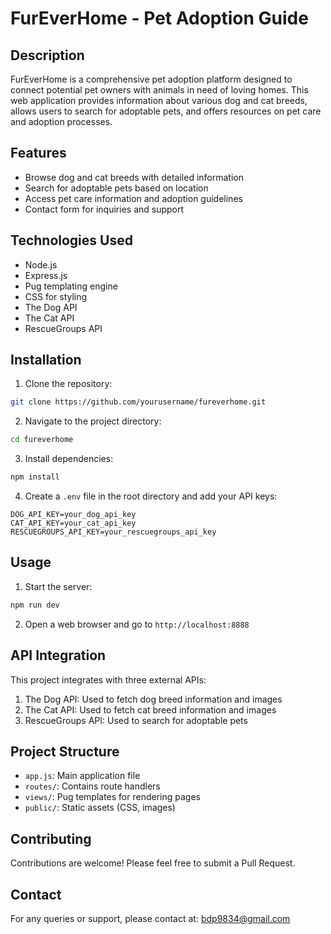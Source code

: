 # FurEverHome - Pet Adoption Guide

## Description

FurEverHome is a comprehensive pet adoption platform designed to connect potential pet owners with animals in need of loving homes. This web application provides information about various dog and cat breeds, allows users to search for adoptable pets, and offers resources on pet care and adoption processes.

## Features

- Browse dog and cat breeds with detailed information
- Search for adoptable pets based on location
- Access pet care information and adoption guidelines
- Contact form for inquiries and support

## Technologies Used

- Node.js
- Express.js
- Pug templating engine
- CSS for styling
- The Dog API
- The Cat API
- RescueGroups API


## Installation

1. Clone the repository:

```bash
git clone https://github.com/yourusername/fureverhome.git
```

2. Navigate to the project directory:

```bash
cd fureverhome
```

3. Install dependencies:

```bash
npm install
```

4. Create a `.env` file in the root directory and add your API keys:

```env
DOG_API_KEY=your_dog_api_key
CAT_API_KEY=your_cat_api_key
RESCUEGROUPS_API_KEY=your_rescuegroups_api_key
```

## Usage

1. Start the server:

```bash
npm run dev
```

2. Open a web browser and go to `http://localhost:8888`

## API Integration

This project integrates with three external APIs:

1. The Dog API: Used to fetch dog breed information and images
2. The Cat API: Used to fetch cat breed information and images
3. RescueGroups API: Used to search for adoptable pets

## Project Structure

- `app.js`: Main application file
- `routes/`: Contains route handlers
- `views/`: Pug templates for rendering pages
- `public/`: Static assets (CSS, images)

## Contributing

Contributions are welcome! Please feel free to submit a Pull Request.

## Contact

For any queries or support, please contact at: bdp9834@gmail.com

